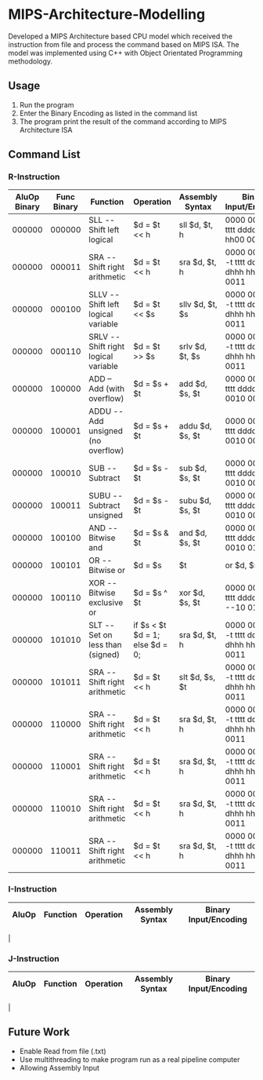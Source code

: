 # MIPS-Architecture-Modelling
Developed a MIPS Architecture based CPU model which received the instruction from file and process the command based on MIPS ISA. The model was implemented using C++ with Object Orientated Programming methodology.

## Usage
1. Run the program
2. Enter the Binary Encoding as listed in the command list
3. The program print the result of the command according to MIPS Architecture ISA
## Command List
### R-Instruction

| AluOp Binary | Func Binary | Function                             | Operation                       | Assembly Syntax | Binary Input/Encoding                     |
| -------------|-------------|--------------------------------------|---------------------------------|-----------------|------------------------------------------ |
| 000000       |000000       | SLL -- Shift left logical            | $d = $t << h                    | sll $d, $t, h   | 0000 00ss ssst tttt dddd dhhh hh00 0000   |
| 000000       |000011       | SRA -- Shift right arithmetic        | $d = $t << h                    | sra $d, $t, h   | 0000 00-- ---t tttt dddd dhhh hh00 0011   |
| 000000       |000100       | SLLV -- Shift left logical variable  | $d = $t << $s                   | sllv $d, $t, $s | 0000 00-- ---t tttt dddd dhhh hh00 0011   |
| 000000       |000110       | SRLV -- Shift right logical variable | $d = $t >> $s                   | srlv $d, $t, $s | 0000 00-- ---t tttt dddd dhhh hh00 0011   |
| 000000       |100000       | ADD – Add (with overflow)            | $d = $s + $t                    | add $d, $s, $t  | 0000 00ss ssst tttt dddd d000 0010 0000   |
| 000000       |100001       | ADDU -- Add unsigned (no overflow)   | $d = $s + $t                    | addu $d, $s, $t | 0000 00ss ssst tttt dddd d000 0010 0001   |
| 000000       |100010       | SUB -- Subtract                      | $d = $s - $t                    | sub $d, $s, $t  | 0000 00ss ssst tttt dddd d000 0010 0010   |
| 000000       |100011       | SUBU -- Subtract unsigned            | $d = $s - $t                    | subu $d, $s, $t | 0000 00ss ssst tttt dddd d000 0010 0011   |
| 000000       |100100       | AND -- Bitwise and                   | $d = $s & $t                    | and $d, $s, $t  | 0000 00ss ssst tttt dddd d000 0010 0100   |
| 000000       |100101       | OR -- Bitwise or                     | $d = $s | $t                    | or $d, $s, $t   | 0000 00ss ssst tttt dddd d000 0010 0101   |
| 000000       |100110       | XOR -- Bitwise exclusive or          | $d = $s ^ $t                    | xor $d, $s, $t  | 0000 00ss ssst tttt dddd d--- --10 0110   |
| 000000       |101010       | SLT -- Set on less than (signed)     | if $s < $t $d = 1; else $d = 0; | sra $d, $t, h   | 0000 00-- ---t tttt dddd dhhh hh00 0011   |
| 000000       |101011       | SRA -- Shift right arithmetic | $d = $t << h | slt $d, $s, $t   | 0000 00-- ---t tttt dddd dhhh hh00 0011   |
| 000000       |110000       | SRA -- Shift right arithmetic | $d = $t << h | sra $d, $t, h   | 0000 00-- ---t tttt dddd dhhh hh00 0011   |
| 000000       |110001       | SRA -- Shift right arithmetic | $d = $t << h | sra $d, $t, h   | 0000 00-- ---t tttt dddd dhhh hh00 0011   |
| 000000       |110010       | SRA -- Shift right arithmetic | $d = $t << h | sra $d, $t, h   | 0000 00-- ---t tttt dddd dhhh hh00 0011   |
| 000000       |110011       | SRA -- Shift right arithmetic | $d = $t << h | sra $d, $t, h   | 0000 00-- ---t tttt dddd dhhh hh00 0011   |

### I-Instruction

| AluOp   | Function                     | Operation    | Assembly Syntax      | Binary Input/Encoding                     |
| --------|------------------------------|--------------|----------------------|------------------------------------------ |
|

### J-Instruction

| AluOp   | Function                     | Operation    | Assembly Syntax      | Binary Input/Encoding                     |
| --------|------------------------------|--------------|----------------------|------------------------------------------ |
|

## Future Work
- Enable Read from file (.txt)
- Use multithreading to make program run as a real pipeline computer
- Allowing Assembly Input




